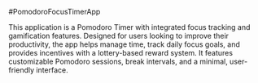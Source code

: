 #PomodoroFocusTimerApp

This application is a Pomodoro Timer with integrated focus tracking and gamification features. 
Designed for users looking to improve their productivity, the app helps manage time, track daily focus goals, and provides incentives with a lottery-based reward system. 
It features customizable Pomodoro sessions, break intervals, and a minimal, user-friendly interface.
